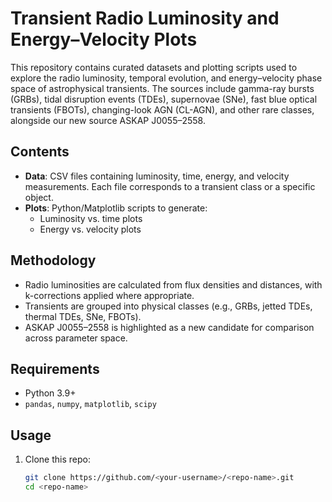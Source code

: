 # Transient Radio Luminosity and Energy–Velocity Plots

This repository contains curated datasets and plotting scripts used to explore the radio luminosity, temporal evolution, and energy–velocity phase space of astrophysical transients. The sources include gamma-ray bursts (GRBs), tidal disruption events (TDEs), supernovae (SNe), fast blue optical transients (FBOTs), changing-look AGN (CL-AGN), and other rare classes, alongside our new source ASKAP J0055–2558.

## Contents
- **Data**: CSV files containing luminosity, time, energy, and velocity measurements. Each file corresponds to a transient class or a specific object.
- **Plots**: Python/Matplotlib scripts to generate:
  - Luminosity vs. time plots
  - Energy vs. velocity plots

## Methodology
- Radio luminosities are calculated from flux densities and distances, with k-corrections applied where appropriate.
- Transients are grouped into physical classes (e.g., GRBs, jetted TDEs, thermal TDEs, SNe, FBOTs).
- ASKAP J0055–2558 is highlighted as a new candidate for comparison across parameter space.

## Requirements
- Python 3.9+
- `pandas`, `numpy`, `matplotlib`, `scipy`

## Usage
1. Clone this repo:
   ```bash
   git clone https://github.com/<your-username>/<repo-name>.git
   cd <repo-name>
